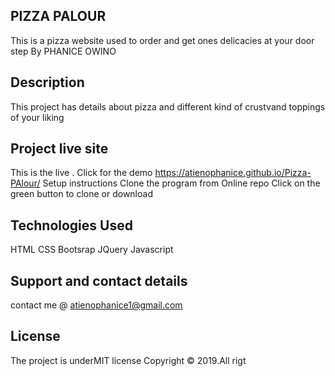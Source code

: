 ## PIZZA PALOUR
This is a pizza website used to order and get ones delicacies at your door step
By PHANICE OWINO

## Description
This project has details about pizza and different kind of crustvand toppings of your liking

## Project live site
This is the live . Click for the demo https://atienophanice.github.io/Pizza-PAlour/
Setup instructions
Clone the program from Online repo Click on the green button to clone or download

## Technologies Used
HTML CSS Bootsrap JQuery Javascript

## Support and contact details
contact me @ atienophanice1@gmail.com

## License
The project is underMIT license Copyright © 2019.All rigt
